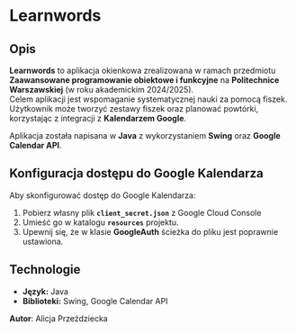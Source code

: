 # Learnwords

## Opis
**Learnwords** to aplikacja okienkowa zrealizowana w ramach przedmiotu **Zaawansowane programowanie obiektowe i funkcyjne** na **Politechnice Warszawskiej** (w roku akademickim 2024/2025).  
Celem aplikacji jest wspomaganie systematycznej nauki za pomocą fiszek. Użytkownik może tworzyć zestawy fiszek oraz planować powtórki, korzystając z integracji z **Kalendarzem Google**.  

Aplikacja została napisana w **Java** z wykorzystaniem **Swing** oraz **Google Calendar API**.  

## Konfiguracja dostępu do Google Kalendarza
Aby skonfigurować dostęp do Google Kalendarza:  
1. Pobierz własny plik **`client_secret.json`** z Google Cloud Console
2. Umieść go w katalogu **`resources`** projektu.  
3. Upewnij się, że w klasie **GoogleAuth** ścieżka do pliku jest poprawnie ustawiona.  

## Technologie
- **Język:** Java  
- **Biblioteki:** Swing, Google Calendar API  



**Autor**: Alicja Przeździecka

